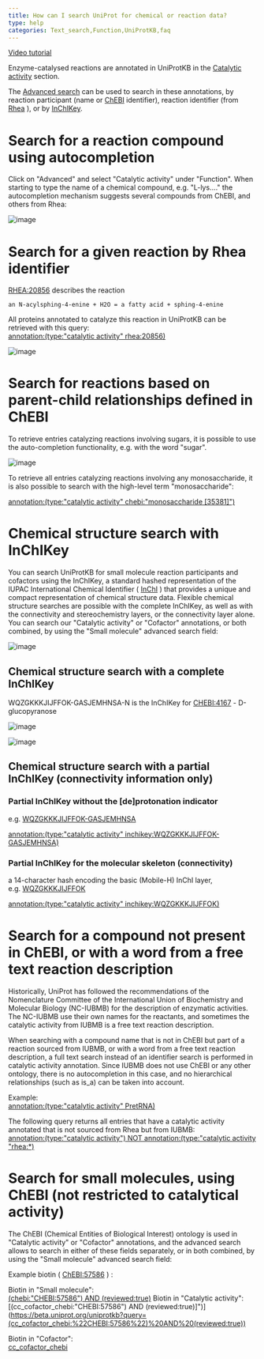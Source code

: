 ```yaml
---
title: How can I search UniProt for chemical or reaction data?
type: help
categories: Text_search,Function,UniProtKB,faq
---
```


[Video tutorial](https://www.youtube.com/watch?v=5eW-eZJ08wc)

Enzyme-catalysed reactions are annotated in UniProtKB in the [Catalytic activity](https://www.uniprot.org/help/catalytic_activity) section.

The [Advanced search](https://www.uniprot.org/help/advanced_search) can be used to search in these annotations, by reaction participant (name or [ChEBI](https://www.ebi.ac.uk/chebi/) identifier), reaction identifier (from [Rhea](https://www.rhea-db.org/) ), or by [InChIKey](https://en.wikipedia.org/wiki/International_Chemical_Identifier#InChIKey).

# Search for a reaction compound using autocompletion

Click on "Advanced" and select "Catalytic activity" under "Function". When starting to type the name of a chemical compound, e.g. "L-lys.…" the autocompletion mechanism suggests several compounds from ChEBI, and others from Rhea:

![image](https://github.com/ebi-uniprot/uniprot-manual/raw/main/images/chem_search.png)

# Search for a given reaction by Rhea identifier

[RHEA:20856](https://www.rhea-db.org/reaction?id=20856) describes the reaction

    an N-acylsphing-4-enine + H2O = a fatty acid + sphing-4-enine

All proteins annotated to catalyze this reaction in UniProtKB can be retrieved with this query:  
[annotation:(type:"catalytic activity" rhea:20856)](https://www.uniprot.org/uniprotkb?query=annotation%3A%28type%3A%22catalytic+activity%22+RHEA%3A20856%29&sort=score)

![image](https://github.com/ebi-uniprot/uniprot-manual/raw/main/images/chem_rhea.png)

# Search for reactions based on parent-child relationships defined in ChEBI

To retrieve entries catalyzing reactions involving sugars, it is possible to use the auto-completion functionality, e.g. with the word "sugar".

![image](https://github.com/ebi-uniprot/uniprot-manual/raw/main/images/chem_data_1a.png)

To retrieve all entries catalyzing reactions involving any monosaccharide, it is also possible to search with the high-level term "monosaccharide":

[annotation:(type:"catalytic activity" chebi:"monosaccharide \[35381\]")](https://www.uniprot.org/uniprotkb?query=annotation%3A%28type%3A%22catalytic+activity%22+CHEBI%3A35381%29)

# Chemical structure search with InChIKey

You can search UniProtKB for small molecule reaction participants and cofactors using the InChIKey, a standard hashed representation of the IUPAC International Chemical Identifier ( [InChI](https://www.inchi-trust.org/about-the-inchi-standard/) ) that provides a unique and compact representation of chemical structure data. Flexible chemical structure searches are possible with the complete InChIKey, as well as with the connectivity and stereochemistry layers, or the connectivity layer alone. You can search our "Catalytic activity" or "Cofactor" annotations, or both combined, by using the "Small molecule" advanced search field:

![image](https://github.com/ebi-uniprot/uniprot-manual/raw/main/images/chem_data_2a.png)

## Chemical structure search with a complete InChIKey

WQZGKKKJIJFFOK-GASJEMHNSA-N is the InChIKey for [CHEBI:4167](https://www.ebi.ac.uk/chebi/searchId.do?chebiId=CHEBI:4167) - D-glucopyranose

![image](https://github.com/ebi-uniprot/uniprot-manual/raw/main/images/chemical_data_search-6.png)

![image](https://github.com/ebi-uniprot/uniprot-manual/raw/main/images/chemical_data_search-7.png)

## Chemical structure search with a partial InChIKey (connectivity information only)

### Partial InChIKey without the \[de\]protonation indicator

e.g. [WQZGKKKJIJFFOK-GASJEMHNSA](https://www.ebi.ac.uk/chebi/advancedSearchFT.do?searchString=WQZGKKKJIJFFOK-GASJEMHNSA)

[annotation:(type:"catalytic activity" inchikey:WQZGKKKJIJFFOK-GASJEMHNSA)](https://www.uniprot.org/uniprotkb?query=annotation%3A%28type%3A%22catalytic+activity%22+inchikey%3AWQZGKKKJIJFFOK-GASJEMHNSA%29)

### Partial InChIKey for the molecular skeleton (connectivity)

a 14-character hash encoding the basic (Mobile-H) InChI layer, e.g. [WQZGKKKJIJFFOK](https://www.ebi.ac.uk/chebi/advancedSearchFT.do?searchString=WQZGKKKJIJFFOK)

[annotation:(type:"catalytic activity" inchikey:WQZGKKKJIJFFOK)](https://www.uniprot.org/uniprotkb?query=annotation%3A%28type%3A%22catalytic+activity%22+inchikey%3AWQZGKKKJIJFFOK%29)

# Search for a compound not present in ChEBI, or with a word from a free text reaction description

Historically, UniProt has followed the recommendations of the Nomenclature Committee of the International Union of Biochemistry and Molecular Biology (NC-IUBMB) for the description of enzymatic activities. The NC-IUBMB use their own names for the reactants, and sometimes the catalytic activity from IUBMB is a free text reaction description.

When searching with a compound name that is not in ChEBI but part of a reaction sourced from IUBMB, or with a word from a free text reaction description, a full text search instead of an identifier search is performed in catalytic activity annotation. Since IUBMB does not use ChEBI or any other ontology, there is no autocompletion in this case, and no hierarchical relationships (such as is_a) can be taken into account.

Example:  
[annotation:(type:"catalytic activity" PretRNA)](https://www.uniprot.org/uniprotkb?query=annotation%3A%28type%3A%22catalytic+activity%22+PretRNA%29)

The following query returns all entries that have a catalytic activity annotated that is not sourced from Rhea but from IUBMB:  
[annotation:(type:"catalytic activity") NOT annotation:(type:"catalytic activity "rhea:\*)](https://www.uniprot.org/uniprotkb?query=annotation%3A%28type%3A%22catalytic+activity%22%29+NOT+annotation%3A%28type%3A%22catalytic+activity%22+rhea%3A%2A%29)

# Search for small molecules, using ChEBI (not restricted to catalytical activity)

The ChEBI (Chemical Entities of Biological Interest) ontology is used in "Catalytic activity" or "Cofactor" annotations, and the advanced search allows to search in either of these fields separately, or in both combined, by using the "Small molecule" advanced search field:

Example biotin ( [ChEBI:57586](https://www.ebi.ac.uk/chebi/searchId.do?chebiId=CHEBI:57586) ) :

Biotin in "Small molecule":  
[(chebi:"CHEBI:57586") AND (reviewed:true)](https://www.uniprot.org/uniprotkb?query=(chebi:%22CHEBI:57586%22)%20AND%20(reviewed:true))  
Biotin in "Catalytic activity":  
[(cc_cofactor_chebi:"CHEBI:57586") AND (reviewed:true)]")](https://beta.uniprot.org/uniprotkb?query=(cc_cofactor_chebi:%22CHEBI:57586%22)%20AND%20(reviewed:true))

Biotin in "Cofactor":  
[cc_cofactor_chebi](https://www.uniprot.org/uniprotkb?query=(cc_cofactor_chebi:%22CHEBI:57586%22)%20AND%20(reviewed:true))
